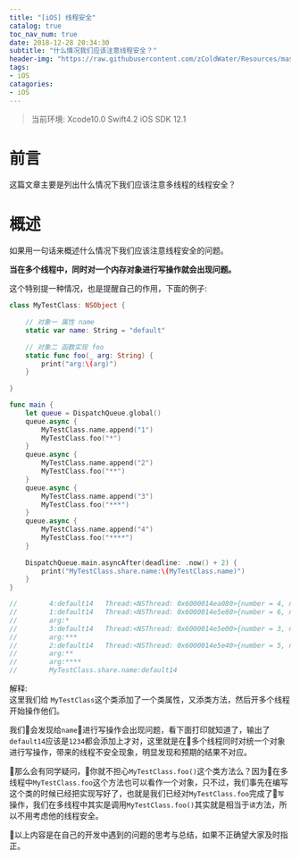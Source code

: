 ```yaml
---
title: "[iOS] 线程安全"
catalog: true
toc_nav_num: true
date: 2018-12-28 20:34:30
subtitle: "什么情况我们应该注意线程安全？"
header-img: "https://raw.githubusercontent.com/zColdWater/Resources/master/Images/piano1.jpg"
tags:
- iOS
catagories:
- iOS
---
```

> 当前环境: Xcode10.0 Swift4.2 iOS SDK 12.1  

前言
=======
这篇文章主要是列出什么情况下我们应该注意多线程的线程安全？

概述
=======
如果用一句话来概述什么情况下我们应该注意线程安全的问题。  

**当在多个线程中，同时对一个内存对象进行写操作就会出现问题。** 

这个特别提一种情况，也是提醒自己的作用，下面的例子:
```Swift
class MyTestClass: NSObject {
    
    // 对象一 属性 name
    static var name: String = "default"
    
    // 对象二 函数实现 foo
    static func foo(_ arg: String) {
        print("arg:\(arg)")
    }
    
}

func main {
    let queue = DispatchQueue.global()
    queue.async {
        MyTestClass.name.append("1")
        MyTestClass.foo("*")
    }
    queue.async {
        MyTestClass.name.append("2")
        MyTestClass.foo("**")
    }
    queue.async {
        MyTestClass.name.append("3")
        MyTestClass.foo("***")
    }
    queue.async {
        MyTestClass.name.append("4")
        MyTestClass.foo("****")
    }
    
    DispatchQueue.main.asyncAfter(deadline: .now() + 2) {
        print("MyTestClass.share.name:\(MyTestClass.name)")
    }
}

//        4:default14   Thread:<NSThread: 0x6000014ea080>{number = 4, name = (null)}
//        1:default14   Thread:<NSThread: 0x6000014e5e80>{number = 6, name = (null)}
//        arg:*
//        3:default14   Thread:<NSThread: 0x6000014e5e00>{number = 3, name = (null)}
//        arg:***
//        2:default14   Thread:<NSThread: 0x6000014e5e40>{number = 5, name = (null)}
//        arg:**
//        arg:****
//        MyTestClass.share.name:default14
```  

解释:   
这里我们给 `MyTestClass`这个类添加了一个类属性，又添类方法，然后开多个线程开始操作他们。  

我们会发现给`name`进行写操作会出现问题，看下面打印就知道了，输出了`default14`应该是`1234`都会添加上才对，这里就是在多个线程同时对统一个对象进行写操作，带来的线程不安全现象，明显发现和预期的结果不对应。  
 
那么会有同学疑问，你就不担心`MyTestClass.foo()`这个类方法么？因为在多线程中`MyTestClass.foo`这个方法也可以看作一个对象，只不过，我们事先在编写这个类的时候已经把实现写好了，也就是我们已经对`MyTestClass.foo`完成了`写`操作，我们在多线程中其实是调用`MyTestClass.foo()`其实就是相当于`读`方法，所以不用考虑他的线程安全。


以上内容是在自己的开发中遇到的问题的思考与总结，如果不正确望大家及时指正。


